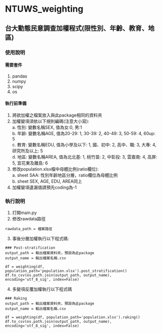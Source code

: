 # NTUWS_weighting
## 台大動態民意調查加權程式(限性別、年齡、教育、地區)

### 使用說明
#### 需要套件
1. pandas
2. numpy
3. scipy
4. os

#### 執行前準備
1. 將欲加權之檔案放入與此package相同的資料夾
2. 加權變項須依以下規則編碼(注意大小寫):  
    a. 性別: 變數名稱SEX, 值為女:0, 男:1  
    b. 年齡: 變數名稱AGE, 值為20-29: 1, 30-39: 2, 40-49: 3, 50-59: 4, 60up: 5  
    c. 教育: 變數名稱EDU, 值為小學及以下: 1, 國、初中: 2, 高中、職: 3, 大專: 4, 研究所及以上: 5  
    d. 地區: 變數名稱AREA, 值為北北基: 1, 桃竹苗: 2, 中彰投: 3, 雲嘉南: 4, 高屏: 5, 宜花東及離島: 6  
3. 修改population.xlsx檔中母體比例(ratio欄位):  
    a. sheet SAA: 性別年齡地區分層，ratio欄位為母體比例  
    b. sheet SEX, AGE, EDU, AREA同上  
4. 加權變項遺漏值請預先coding為-1

### 執行說明
1. 打開main.py
2. 修改rawdata路徑
```
rawdata_path = 檔案路徑
```
3. 事後分層加權執行以下程式碼:
```
### Post-stratification
output_path = 輸出檔案資料夾，預設為此package
output_name = 輸出檔案名稱.csv

df = weighting(df, population_path='population.xlsx').post_stratification()
df.to_csv(os.path.join(output_path, output_name), encoding='utf_8_sig', index=False)
```
4. 多變項反覆加權執行以下程式碼
```
### Raking
output_path = 輸出檔案資料夾，預設為此package
output_name = 輸出檔案名稱.csv

df = weighting(df, population_path='population.xlsx').raking()
df.to_csv(os.path.join(output_path, output_name), encoding='utf_8_sig', index=False)
```